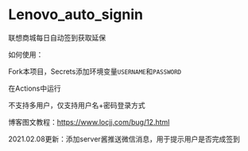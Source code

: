 # Lenovo_auto_signin

联想商城每日自动签到获取延保

如何使用：

Fork本项目，Secrets添加环境变量`USERNAME`和`PASSWORD`

在Actions中运行

不支持多用户，仅支持用户名+密码登录方式

博客图文教程：https://www.locjj.com/bug/12.html

2021.02.08更新：添加server酱推送微信消息，用于提示用户是否完成签到
